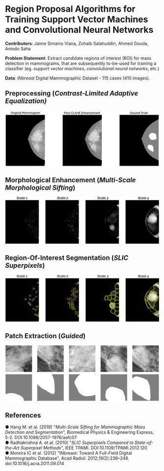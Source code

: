# Region Proposal Algorithms for Training Support Vector Machines and Convolutional Neural Networks

**Contributors**: Jaime Simarro Viana, Zohaib Salahuddin, Ahmed Gouda, Anindo Saha  

**Problem Statement**: Extract candidate regions of interest (ROI) for mass detection in mammograms, that are subsequently to-be-used for training a classifier (eg. *support vector machines*, *convolutional neural networks*, etc.) 
 
**Data**: *INbreast* Digital Mammographic Dataset - 115 cases (410 images).
 
## Preprocessing (*Contrast-Limited Adaptive Equalization)*
![Preprocessing](reports/images/preprocessing.png)
   
     
## Morphological Enhancement (*Multi-Scale Morphological Sifting*)  
![MMS](reports/images/mms.png)

    
## Region-Of-Interest Segmentation (*SLIC Superpixels*) 
![SLIC Superpixels](reports/images/slic.png) 
 

## Patch Extraction (*Guided*)
![Patch Extraction](reports/images/patch.png) 

## References
● Hang M. et al. (2019) "*Multi-Scale Sifting for Mammographic Mass Detection and Segmentation*", Biomedical Physics & Engineering Express, 5-2. DOI:10.1088/2057-1976/aafc07  
● Radhakrishna A. et al. (2010) "*SLIC Superpixels Compared to State-of-the-Art Superpixel Methods*", IEEE TPAMI. DOI:10.1109/TPAMI.2012.120  
● Moreira IC et al. (2012) "INbreast: Toward A Full-Field Digital Mammographic Database", Acad Radiol. 2012;19(2):236–248. doi:10.1016/j.acra.2011.09.014
